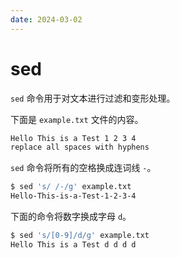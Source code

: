 ```yaml
---
date: 2024-03-02
---
```


# sed

`sed` 命令用于对文本进行过滤和变形处理。

下面是 `example.txt` 文件的内容。

```bash
Hello This is a Test 1 2 3 4
replace all spaces with hyphens
```

`sed` 命令将所有的空格换成连词线 `-`。

```bash
$ sed 's/ /-/g' example.txt
Hello-This-is-a-Test-1-2-3-4
```

下面的命令将数字换成字母 `d`。

```bash
$ sed 's/[0-9]/d/g' example.txt
Hello This is a Test d d d d
```
